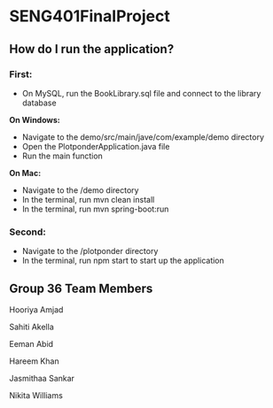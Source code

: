 # SENG401FinalProject

## How do I run the application?

### First: ###
- On MySQL, run the BookLibrary.sql file and connect to the library database

**On Windows:**

- Navigate to the demo/src/main/jave/com/example/demo directory
- Open the PlotponderApplication.java file
- Run the main function

**On Mac:**

- Navigate to the /demo directory
- In the terminal, run mvn clean install
- In the terminal, run mvn spring-boot:run

### Second: ###
- Navigate to the /plotponder directory
- In the terminal, run npm start to start up the application

## Group 36 Team Members
Hooriya Amjad

Sahiti Akella

Eeman Abid

Hareem Khan

Jasmithaa Sankar 

Nikita Williams 
